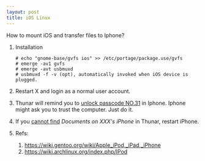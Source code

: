 ```yaml
---
layout: post
title: iOS Linux
---
```


How to mount iOS and transfer files to Iphone?

1. Installation

   ```
   # echo "gnome-base/gvfs ios" >> /etc/portage/package.use/gvfs
   # emerge -av1 gvfs
   # emerge -avt usbmuxd
   # usbmuxd -f -v (opt), automatically invoked when iOS device is plugged.
   ```

2. Restart X and login as a normal user account.
3. Thunar will remind you to [unlock passcode NO.31](https://ubuntuforums.org/showthread.php?t=1861617&page=4&p=11531339#post11531339) in Iphone. Iphone might ask you to trust the computer. Just do it.
4. If you [cannot find](https://askubuntu.com/a/447416) *Documents on XXX's iPhone* in Thunar, restart iPhone.
5. Refs:
    1. https://wiki.gentoo.org/wiki/Apple_iPod,_iPad,_iPhone
    2. https://wiki.archlinux.org/index.php/IPod

